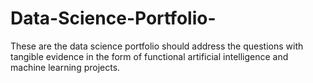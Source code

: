 # Data-Science-Portfolio-
These are the data science portfolio should address the questions with tangible evidence in the form of functional artificial intelligence and machine learning projects.
